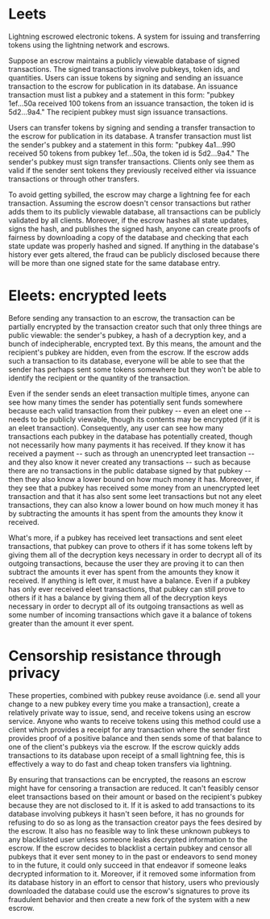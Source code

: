 # Leets

Lightning escrowed electronic tokens. A system for issuing and transferring tokens using the lightning network and escrows.

Suppose an escrow maintains a publicly viewable database of signed transactions. The signed transactions involve pubkeys, token ids, and quantities. Users can issue tokens by signing and sending an issuance transaction to the escrow for publication in its database. An issuance transaction must list a pubkey and a statement in this form: "pubkey 1ef...50a received 100 tokens from an issuance transaction, the token id is 5d2...9a4." The recipient pubkey must sign issuance transactions.

Users can transfer tokens by signing and sending a transfer transaction to the escrow for publication in its database. A transfer transaction must list the sender's pubkey and a statement in this form: "pubkey 4a1...990 received 50 tokens from pubkey 1ef...50a, the token id is 5d2...9a4." The sender's pubkey must sign transfer transactions. Clients only see them as valid if the sender sent tokens they previously received either via issuance transactions or through other transfers.

To avoid getting sybilled, the escrow may charge a lightning fee for each transaction. Assuming the escrow doesn't censor transactions but rather adds them to its publicly viewable database, all transactions can be publicly validated by all clients. Moreover, if the escrow hashes all state updates, signs the hash, and publishes the signed hash, anyone can create proofs of fairness by downloading a copy of the database and checking that each state update was properly hashed and signed. If anything in the database's history ever gets altered, the fraud can be publicly disclosed because there will be more than one signed state for the same database entry.

# Eleets: encrypted leets

Before sending any transaction to an escrow, the transaction can be partially encrypted by the transaction creator such that only three things are public viewable: the sender's pubkey, a hash of a decryption key, and a bunch of indecipherable, encrypted text. By this means, the amount and the recipient's pubkey are hidden, even from the escrow. If the escrow adds such a transaction to its database, everyone will be able to see that the sender has perhaps sent some tokens somewhere but they won't be able to identify the recipient or the quantity of the transaction.

Even if the sender sends an eleet transaction multiple times, anyone can see how many times the sender has potentially sent funds somewhere because each valid transaction from their pubkey -- even an eleet one -- needs to be publicly viewable, though its contents may be encrypted (if it is an eleet transaction). Consequently, any user can see how many transactions each pubkey in the database has potentially created, though not necessarily how many payments it has received. If they know it has received a payment -- such as through an unencrypted leet transaction -- and they also know it never created any transactions -- such as because there are no transactions in the public database signed by that pubkey -- then they also know a lower bound on how much money it has. Moreover, if they see that a pubkey has received some money from an unencrypted leet transaction and that it has also sent some leet transactions but not any eleet transactions, they can also know a lower bound on how much money it has by subtracting the amounts it has spent from the amounts they know it received.

What's more, if a pubkey has received leet transactions and sent eleet transactions, that pubkey can prove to others if it has some tokens left by giving them all of the decryption keys necessary in order to decrypt all of its outgoing transactions, because the user they are proving it to can then subtract the amounts it ever has spent from the amounts they know it received. If anything is left over, it must have a balance. Even if a pubkey has only ever received eleet transactions, that pubkey can still prove to others if it has a balance by giving them all of the decryption keys necessary in order to decrypt all of its outgoing transactions as well as some number of incoming transactions which gave it a balance of tokens greater than the amount it ever spent.

# Censorship resistance through privacy

These properties, combined with pubkey reuse avoidance (i.e. send all your change to a new pubkey every time you make a transaction), create a relatively private way to issue, send, and receive tokens using an escrow service. Anyone who wants to receive tokens using this method could use a client which provides a receipt for any transaction where the sender first provides proof of a positive balance and then sends some of that balance to one of the client's pubkeys via the escrow. If the escrow quickly adds transactions to its database upon receipt of a small lightning fee, this is effectively a way to do fast and cheap token transfers via lightning.

By ensuring that transactions can be encrypted, the reasons an escrow might have for censoring a transaction are reduced. It can't feasibly censor eleet transactions based on their amount or based on the recipient's pubkey because they are not disclosed to it. If it is asked to add transactions to its database involving pubkeys it hasn't seen before, it has no grounds for refusing to do so as long as the transaction creator pays the fees desired by the escrow. It also has no feasible way to link these unknown pubkeys to any blacklisted user unless someone leaks decrypted information to the escrow. If the escrow decides to blacklist a certain pubkey and censor all pubkeys that it ever sent money to in the past or endeavors to send money to in the future, it could only succeed in that endeavor if someone leaks decrypted information to it. Moreover, if it removed some information from its database history in an effort to censor that history, users who previously downloaded the database could use the escrow's signatures to prove its fraudulent behavior and then create a new fork of the system with a new escrow.
